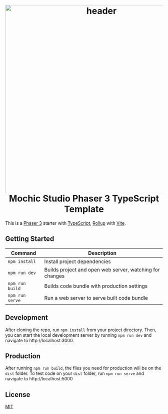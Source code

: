 <h1 align="center">
  <br>
  <a href="https://github.com/MochicStudio/phaser-template#readme"><img src="https://i.imgur.com/6lcIxDs.png" alt="header" width="600"/></a>
  <br>
  Mochic Studio Phaser 3 TypeScript Template
  <br>
</h1>

This is a [Phaser 3](https://github.com/photonstorm/phaser) starter with [TypeScript](https://www.typescriptlang.org/), [Rollup](https://rollupjs.org) with [Vite](https://vitejs.dev/).

## Getting Started

| Command | Description |
|---------|-------------|
| `npm install` | Install project dependencies |
| `npm run dev` | Builds project and open web server, watching for changes |
| `npm run build` | Builds code bundle with production settings  |
| `npm run serve` | Run a web server to serve built code bundle |

## Development

After cloning the repo, run `npm install` from your project directory. Then, you can start the local development
server by running `npm run dev` and navigate to http://localhost:3000.

## Production

After running `npm run build`, the files you need for production will be on the `dist` folder. To test code on your `dist` folder, run `npm run serve` and navigate to http://localhost:5000

## License
[MIT](https://github.com/MochicStudio/phaser-template/blob/master/LICENSE)
